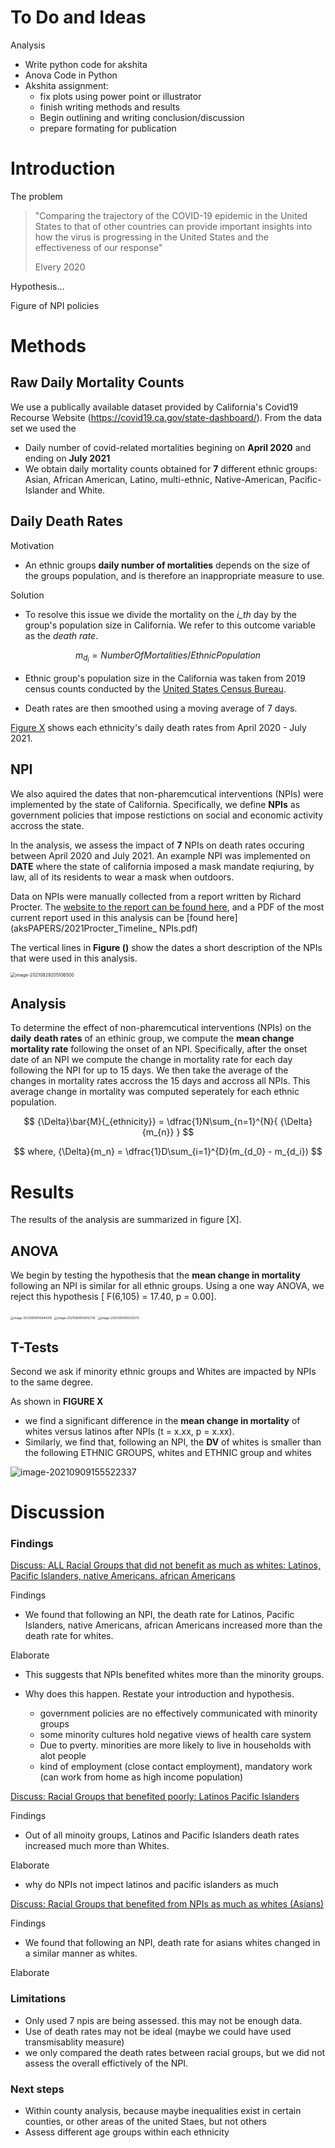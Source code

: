 # To Do and Ideas

Analysis

- Write python code for akshita
- Anova Code in Python
- Akshita assignment: 
   - fix plots using power point or illustrator
   - finish writing methods and results
   - Begin outlining and writing conclusion/discussion
   - prepare formating for publication 

# Introduction

The problem

> "Comparing the trajectory of the COVID-19 epidemic in the United States to that of other countries can provide important insights into how the virus is progressing in the United States and the effectiveness of our response"
>
> Elvery 2020

Hypothesis...

Figure of NPI policies



# Methods 

## Raw Daily Mortality Counts

We use a publically available dataset provided by California's Covid19 Recourse Website (https://covid19.ca.gov/state-dashboard/). From the data set we used the 

-  Daily number of covid-related mortalities begining on **April 2020** and ending on **July 2021**
-  We obtain daily mortality counts obtained for **7** different ethnic groups: Asian, African American, Latino, multi-ethnic, Native-American, Pacific-Islander and White.

## Daily Death Rates

Motivation

- An ethnic groups **daily number of mortalities** depends on the size of the groups population, and is therefore an inappropriate measure to use.  

Solution

- To resolve this issue we divide the mortality on the *i_th* day by the group's population size in California. We refer to this outcome variable as the *death rate*.

$$
m_{d_i} = NumberOfMortalities/EthnicPopulation
$$

- Ethnic group's population size in the California was taken from 2019 census counts conducted by the [United States Census Bureau](https://data.census.gov). 

-  Death rates are then smoothed using a moving average of 7 days.

[Figure X](this) shows each ethnicity's daily death rates from April 2020 - July 2021. 



## NPI

We also aquired the dates that non-pharemcutical interventions (NPIs) were implemented by the state of California. Specifically, we define **NPIs** as government policies that impose restictions on social and economic activity accross the state.

In the analysis, we assess the impact of **7** NPIs on death rates occuring between April 2020 and July 2021. An example NPI was implemented on **DATE** where the state of california imposed a mask mandate reqiuring, by law, all of its residents to wear a mask when outdoors.

Data on NPIs were manually collected from a report written by Richard Procter. The [website to the report can be found here](https://calmatters.org/health/coronavirus/2021/03/timeline-california-pandemic-year-key-points/), and a PDF of the most current report used in this analysis can be [found here](aksPAPERS/2021Procter_Timeline_ NPIs.pdf)



The vertical lines in **Figure ()** show the dates a short description of the NPIs that were used in this analysis. 

<img src="aksCOMM/file0_202197.png" alt="image-20210829205106500" style="zoom:50%;" />

## Analysis 

To determine the effect of non-pharemcutical interventions (NPIs) on the **daily** **death rates** of an ethinic group, we compute the **mean change mortality rate** following the onset of an NPI.  Specifically, after the onset date of an NPI we compute the change in mortality rate for each day following the NPI for up to 15 days. We then take the average of the changes in mortality rates accross the 15 days and accross all NPIs. This average change in mortality was computed seperately for each ethnic population. 


$$
{\Delta}\bar{M}{_{ethnicity}} =  \dfrac{1}N\sum_{n=1}^{N}{  {\Delta}{m_{n}} }
$$

$$
where, {\Delta}{m_n} = \dfrac{1}D\sum_{i=1}^{D}(m_{d_0} - m_{d_i})
$$

# Results

The results of the analysis are summarized in figure [X]. 

## ANOVA

We begin by testing the hypothesis that the **mean change in mortality** following an NPI is similar for all ethnic groups. Using a one way ANOVA, we reject this hypothesis  [ F(6,105) = 17.40, p = 0.00].



<img src="aksCOMM/plot_impulse_response.png" alt="image-20210909155644318" style="zoom:33%;" />



<img src="aksCOMM/plot_anova_box_plot.png" alt="image-20210909155912736" style="zoom: 33%;" />



<img src="/Users/luis/Library/Application Support/typora-user-images/image-20210909155325573.png" alt="image-20210909155325573" style="zoom:33%;" />

## T-Tests

Second we ask if minority ethnic groups and Whites are impacted by NPIs to the same degree. 

As shown in **FIGURE X**

- we find a significant difference in the **mean change in mortality** of whites versus latinos after NPIs (t = x.xx, p = x.xx). 
- Similarly, we find that, following an NPI, the **DV** of whites is smaller than the following ETHNIC GROUPS, whites and ETHNIC group and whites  

![image-20210909155522337](aksCOMM/ttest_mult_comparisons.png)

# Discussion

### Findings

<u>Discuss: ALL Racial Groups that did not benefit as much as whites: Latinos, Pacific Islanders, native Americans, african Americans</u> 

Findings

- We found that following an NPI, the death rate for Latinos, Pacific Islanders, native Americans, african Americans  increased more than the death rate for whites.

Elaborate

- This suggests that NPIs benefited whites more than the minority groups. 

- Why does this happen. Restate your introduction and hypothesis. 
   - government policies are no effectively communicated with minority groups
   - some minority cultures hold negative views of health care system 
   - Due to pverty. minorities are more likely to live in households with alot people 
   - kind of employment (close contact employment), mandatory work (can work from home as high income population)

<u>Discuss:  Racial Groups that benefited poorly: Latinos Pacific Islanders</u> 

Findings

- Out of all minoity groups, Latinos and Pacific Islanders death rates increased much more than Whites. 

Elaborate

- why do NPIs not impect latinos and pacific islanders as much

<u>Discuss:  Racial Groups that benefited from NPIs as much as whites (Asians)</u>

Findings

- We found that following an NPI, death rate for asians whites changed in a similar manner as whites.

Elaborate



### Limitations

- Only used 7 npis are being assessed. this may not be enough data.
- Use of death rates may not be ideal (maybe we could have used transmisablity measure)
- we only compared the death rates between racial groups, but we did not assess the overall effictively of the NPI. 



### Next steps

- Within county analysis, because maybe inequalities exist in certain counties, or other areas of the united Staes, but not others
- Assess different age groups within each ethnicity 















